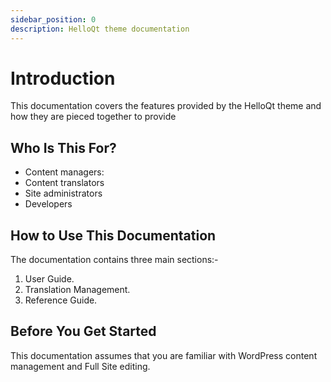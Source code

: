 ```yaml
---
sidebar_position: 0
description: HelloQt theme documentation
---
```


# Introduction

This documentation covers the features provided by the HelloQt theme and how they
are pieced together to provide

## Who Is This For?

-   Content managers:
-   Content translators
-   Site administrators
-   Developers

## How to Use This Documentation

The documentation contains three main sections:-

1. User Guide.
2. Translation Management.
3. Reference Guide.

## Before You Get Started

This documentation assumes that you are familiar with WordPress content management and Full Site editing.
